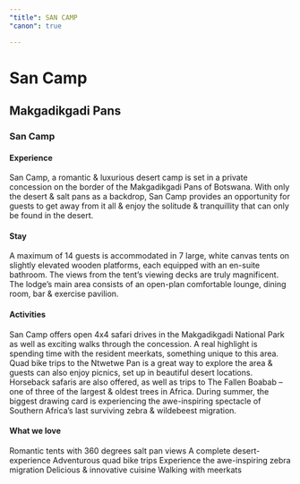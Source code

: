 ```yaml
---
"title": SAN CAMP
"canon": true

---
```


# San Camp
## Makgadikgadi Pans
### San Camp

#### Experience
San Camp, a romantic &amp; luxurious desert camp is set in a private concession on the border of the Makgadikgadi Pans of Botswana.
With only the desert &amp; salt pans as a backdrop, San Camp provides an opportunity for guests to get away from it all &amp; enjoy the solitude &amp; tranquillity that can only be found in the desert.

#### Stay
A maximum of 14 guests is accommodated in 7 large, white canvas tents on slightly elevated wooden platforms, each equipped with an en-suite bathroom.  The views from the tent’s viewing decks are truly magnificent.
The lodge’s main area consists of an open-plan comfortable lounge, dining room, bar &amp; exercise pavilion.

#### Activities
San Camp offers open 4x4 safari drives in the Makgadikgadi National Park as well as exciting walks through the concession. A real highlight is spending time with the resident meerkats, something unique to this area.  
Quad bike trips to the Ntwetwe Pan is a great way to explore the area &amp; guests can also enjoy picnics, set up in beautiful desert locations.  Horseback safaris are also offered, as well as trips to The Fallen Boabab – one of three of the largest &amp; oldest trees in Africa.
During summer, the biggest drawing card is experiencing the awe-inspiring spectacle of Southern Africa’s last surviving zebra &amp; wildebeest migration.


#### What we love
Romantic tents with 360 degrees salt pan views
A complete desert-experience
Adventurous quad bike trips 
Experience the awe-inspiring zebra migration 
Delicious &amp; innovative cuisine
Walking with meerkats